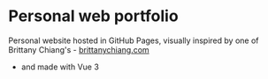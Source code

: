 # Personal web portfolio

Personal website hosted in GitHub Pages, visually inspired by one of Brittany Chiang's - 
<a href="https://brittanychiang.com" target="_blank">brittanychiang.com</a> 
- and made with Vue 3 
